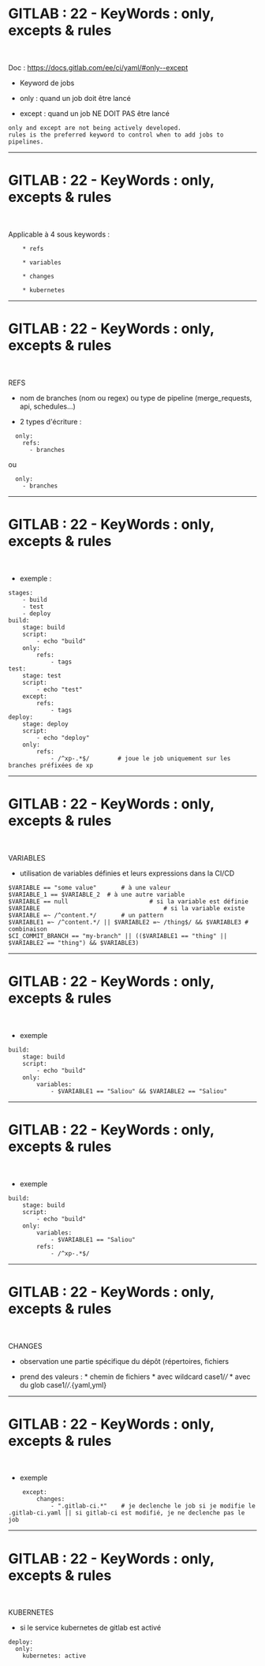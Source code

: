 # GITLAB : 22 - KeyWords : only, excepts & rules


<br>

Doc : https://docs.gitlab.com/ee/ci/yaml/#only--except

* Keyword de jobs

* only : quand un job doit être lancé

* except : quand un job NE DOIT PAS être lancé

```
only and except are not being actively developed. 
rules is the preferred keyword to control when to add jobs to pipelines.
```

-----------------------------------------------------------------------------------------------------

# GITLAB : 22 - KeyWords : only, excepts & rules

<br>

Applicable à 4 sous keywords :

		* refs

		* variables

		* changes

		* kubernetes 

-----------------------------------------------------------------------------------------------------

# GITLAB : 22 - KeyWords : only, excepts & rules

<br>


REFS

* nom de branches (nom ou regex) ou type de pipeline (merge_requests, api, schedules...)

* 2 types d'écriture :

```
  only:
    refs:
      - branches
```

ou

```
  only:
    - branches
```

-----------------------------------------------------------------------------------------------------

# GITLAB : 22 - KeyWords : only, excepts & rules

<br>

* exemple :

```
stages:
    - build
    - test
    - deploy
build:
    stage: build
    script:
        - echo "build"
    only:
        refs:
            - tags
test:
    stage: test
    script:
        - echo "test"
    except:
        refs:
            - tags
deploy:
    stage: deploy
    script:
        - echo "deploy"
    only:
        refs:
            - /^xp-.*$/        # joue le job uniquement sur les branches préfixées de xp
```

-----------------------------------------------------------------------------------------------------

# GITLAB : 22 - KeyWords : only, excepts & rules

<br>


VARIABLES

* utilisation de variables définies et leurs expressions dans la CI/CD

```
$VARIABLE == "some value"		# à une valeur
$VARIABLE_1 == $VARIABLE_2	# à une autre variable
$VARIABLE == null						# si la variable est définie
$VARIABLE 									# si la variable existe
$VARIABLE =~ /^content.*/		# un pattern
$VARIABLE1 =~ /^content.*/ || $VARIABLE2 =~ /thing$/ && $VARIABLE3 # combinaison
$CI_COMMIT_BRANCH == "my-branch" || (($VARIABLE1 == "thing" || $VARIABLE2 == "thing") && $VARIABLE3)
```

-----------------------------------------------------------------------------------------------------

# GITLAB : 22 - KeyWords : only, excepts & rules

<br>

* exemple

```
build:
    stage: build
    script:
        - echo "build"
    only:
        variables:
            - $VARIABLE1 == "Saliou" && $VARIABLE2 == "Saliou"
```


-----------------------------------------------------------------------------------------------------

# GITLAB : 22 - KeyWords : only, excepts & rules

<br>

* exemple

```
build:
    stage: build
    script:
        - echo "build"
    only:
        variables:
            - $VARIABLE1 == "Saliou"
        refs:
            - /^xp-.*$/
```


-----------------------------------------------------------------------------------------------------

# GITLAB : 22 - KeyWords : only, excepts & rules

<br>

CHANGES

* observation une partie spécifique du dépôt (répertoires, fichiers

* prend des valeurs :
		* chemin de fichiers
		* avec wildcard case1/*/*
		* avec du glob case1/*/*.{yaml,yml}

-----------------------------------------------------------------------------------------------------

# GITLAB : 22 - KeyWords : only, excepts & rules

<br>

* exemple

```
    except:
        changes:
            - ".gitlab-ci.*"    # je declenche le job si je modifie le .gitlab-ci.yaml || si gitlab-ci est modifié, je ne declenche pas le job
```

-----------------------------------------------------------------------------------------------------

# GITLAB : 22 - KeyWords : only, excepts & rules

<br>


KUBERNETES

* si le service kubernetes de gitlab est activé

```
deploy:
  only:
    kubernetes: active
```
